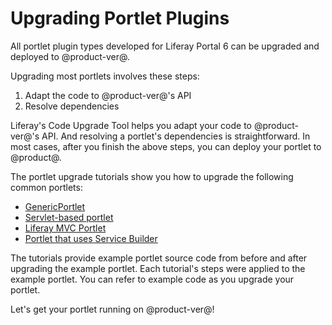 # Upgrading Portlet Plugins [](id=upgrading-portlet-plugins)

All portlet plugin types developed for Liferay Portal 6 can be upgraded and
deployed to @product-ver@.

Upgrading most portlets involves these steps:

1.  Adapt the code to @product-ver@'s API
2.  Resolve dependencies

Liferay's Code Upgrade Tool helps you adapt your code to @product-ver@'s API.
And resolving a portlet's dependencies is straightforward. In most cases, after
you finish the above steps, you can deploy your portlet to @product@.

The portlet upgrade tutorials show you how to upgrade the following common
portlets: 

-   [GenericPortlet](/develop/tutorials/-/knowledge_base/7-0/upgrading-a-genericportlet)
-   [Servlet-based portlet](/develop/tutorials/-/knowledge_base/7-0/upgrading-a-servlet-based-portlet)
-   [Liferay MVC Portlet](/develop/tutorials/-/knowledge_base/7-0/upgrading-a-liferay-mvc-portlet)
-   [Portlet that uses Service Builder](/develop/tutorials/-/knowledge_base/7-0/upgrading-portlets-that-use-service-builder)

<!-- Uncomment each of the following bullets when their tutorial's available
-   Upgrading a Struts Portlet
-   Upgrading a JSF Portlet
-->

The tutorials provide example portlet source code from before and after
upgrading the example portlet. Each tutorial's steps were applied to the example
portlet. You can refer to example code as you upgrade your portlet. 

Let's get your portlet running on @product-ver@!
